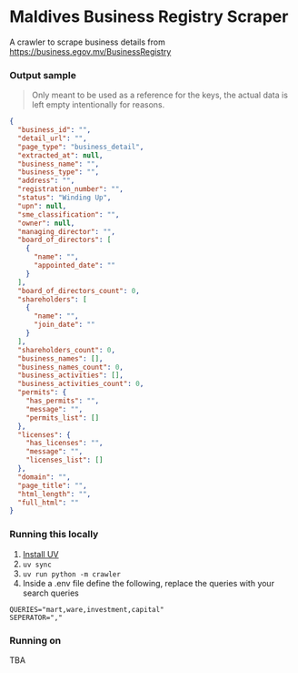 # Maldives Business Registry Scraper

A crawler to scrape business details from https://business.egov.mv/BusinessRegistry

### Output sample

> Only meant to be used as a reference for the keys, the actual data is left empty intentionally for reasons.

```json
{
  "business_id": "",
  "detail_url": "",
  "page_type": "business_detail",
  "extracted_at": null,
  "business_name": "",
  "business_type": "",
  "address": "",
  "registration_number": "",
  "status": "Winding Up",
  "upn": null,
  "sme_classification": "",
  "owner": null,
  "managing_director": "",
  "board_of_directors": [
    {
      "name": "",
      "appointed_date": ""
    }
  ],
  "board_of_directors_count": 0,
  "shareholders": [
    {
      "name": "",
      "join_date": ""
    }
  ],
  "shareholders_count": 0,
  "business_names": [],
  "business_names_count": 0,
  "business_activities": [],
  "business_activities_count": 0,
  "permits": {
    "has_permits": "",
    "message": "",
    "permits_list": []
  },
  "licenses": {
    "has_licenses": "",
    "message": "",
    "licenses_list": []
  },
  "domain": "",
  "page_title": "",
  "html_length": "",
  "full_html": ""
}
```

### Running this locally

1. [Install UV](https://docs.astral.sh/uv/getting-started/installation/)
2. `uv sync`
3. `uv run python -m crawler`
4. Inside a .env file define the following, replace the queries with your search queries

```.env
QUERIES="mart,ware,investment,capital"
SEPERATOR=","
```

### Running on 

TBA

